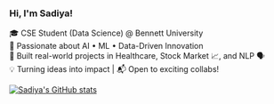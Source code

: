 ### Hi, I'm Sadiya!

🎓 CSE Student (Data Science) @ Bennett University  
🚀 Passionate about AI • ML • Data-Driven Innovation  
🧠 Built real-world projects in Healthcare, Stock Market 📈, and NLP 🗣️  
💡 Turning ideas into impact | 📬 Open to exciting collabs!

[![Sadiya's GitHub stats](https://github-readme-stats.vercel.app/api?username=SadiyaFaizan12&show_icons=true&theme=radical)](https://github.com/anuraghazra/github-readme-stats)

